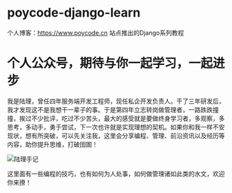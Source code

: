 # poycode-django-learn
个人博客：https://www.poycode.cn 站点推出的Django系列教程

# 个人公众号，期待与你一起学习，一起进步

我是陆理，曾任四年服务端开发工程师，现任私企开发负责人。干了三年研发后，我才发现这不是我想干一辈子的事。于是第四年立志转岗做管理者，一路跌跌撞撞，挨过不少批评，吃过不少苦头，最大的感受就是要做终身学习者，多观察，多思考，多动手，勇于尝试，下一次也许就是实现理想的契机。如果你和我一样不安现状，想有所突破，可以先关注我，这里会分享编程、管理、前沿资讯以及经历等内容，助你提升思维，打破囹圄！

![陆理手记](https://static.poycode.cn/wp-content/uploads/2023/06/20230602225540172.jpg)

这里面有一些编程的技巧，也有如何为人处事，如何做管理诸如此类的水文，欢迎你来撩！